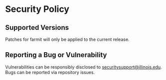 # Security Policy

## Supported Versions

Patches for farmit will only be applied to the current release.

## Reporting a Bug or Vulnerability

Vulnerabilities can be responsibly disclosed to
[securitysupport@illinois.edu](mailto:securitysupport@illinois.edu).
Bugs can be reported via repository issues.
